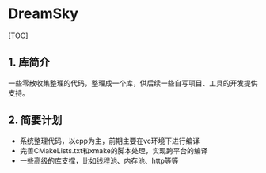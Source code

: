 # DreamSky
[TOC]

## 1. 库简介

一些零散收集整理的代码，整理成一个库，供后续一些自写项目、工具的开发提供支持。

## 2. 简要计划

- 系统整理代码，以cpp为主，前期主要在vc环境下进行编译
- 完善CMakeLists.txt和xmake的脚本处理，实现跨平台的编译
- 一些高级的库支撑，比如线程池、内存池、http等等

